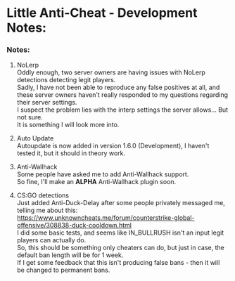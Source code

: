 # Little Anti-Cheat - Development Notes:

### Notes:

1. NoLerp\
Oddly enough, two server owners are having issues with NoLerp detections detecting legit players.\
Sadly, I have not been able to reproduce any false positives at all, and these server owners haven't really responded to my questions regarding their server settings.\
I suspect the problem lies with the interp settings the server allows... But not sure.\
It is something I will look more into.

2. Auto Update\
Autoupdate is now added in version 1.6.0 (Development), I haven't tested it, but it should in theory work.

3. Anti-Wallhack\
Some people have asked me to add Anti-Wallhack support.\
So fine, I'll make an **ALPHA** Anti-Wallhack plugin soon.

4. CS:GO detections\
Just added Anti-Duck-Delay after some people privately messaged me, telling me about this: https://www.unknowncheats.me/forum/counterstrike-global-offensive/308838-duck-cooldown.html \
I did some basic tests, and seems like IN_BULLRUSH isn't an input legit players can actually do.\
So, this should be something only cheaters can do, but just in case, the default ban length will be for 1 week.\
If I get some feedback that this isn't producing false bans - then it will be changed to permanent bans. 
